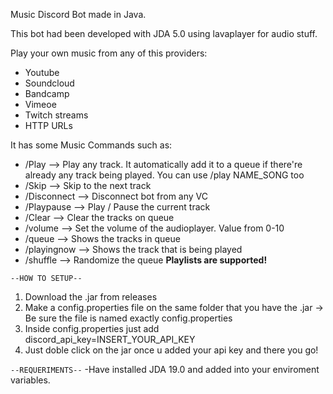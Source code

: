Music Discord Bot made in Java. 

This bot had been developed with JDA 5.0 using lavaplayer for audio stuff.

Play your own music from any of this providers:
* Youtube
* Soundcloud
* Bandcamp
* Vimeoe
* Twitch streams
* HTTP URLs


It has some Music Commands such as:
* /Play <url> --> Play any track. It automatically add it to a queue if there're already any track being played. You can use /play NAME_SONG too
* /Skip <amount> --> Skip to the next track
* /Disconnect --> Disconnect bot from any VC
* /Playpause --> Play / Pause the current track
* /Clear --> Clear the tracks on queue
* /volume <Int Value> --> Set the volume of the audioplayer. Value from 0-10
* /queue --> Shows the tracks in queue
* /playingnow --> Shows the track that is being played
* /shuffle --> Randomize the queue
**Playlists are supported!**

`--HOW TO SETUP--`
1. Download the .jar from releases 
2. Make a config.properties file on the same folder that you have the .jar -> Be sure the file is named exactly config.properties 
3. Inside config.properties just add discord_api_key=INSERT_YOUR_API_KEY 
4. Just doble click on the jar once u added your api key and there you go!

`--REQUERIMENTS--`
-Have installed JDA 19.0 and added into your enviroment variables.
